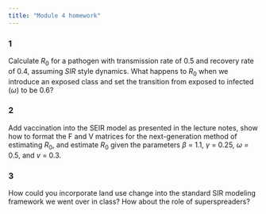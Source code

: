 ```yaml
---
title: "Module 4 homework"
---
```



### 1 

Calculate $R_0$ for a pathogen with transmission rate of 0.5 and recovery rate of 0.4, assuming $SIR$ style dynamics. What happens to $R_0$ when we introduce an exposed class and set the transition from exposed to infected ($\omega$) to be 0.6?




### 2 

Add vaccination into the SEIR model as presented in the lecture notes, show how to format the F and V matrices for the next-generation method of estimating $R_0$, and estimate $R_0$ given the parameters $\beta$ = 1.1, $\gamma$ = 0.25, $\omega$ = 0.5, and $v$ = 0.3. 



### 3 

How could you incorporate land use change into the standard SIR modeling framework we went over in class? How about the role of superspreaders? 





